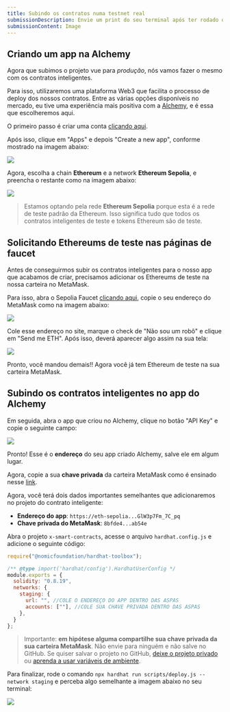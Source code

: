 ```yaml
---
title: Subindo os contratos numa testnet real
submissionDescription: Envie um print do seu terminal após ter rodado o comando `npx hardhat run scripts/deploy.js --network staging`.
submissionContent: Image
---
```


## Criando um app na Alchemy

Agora que subimos o projeto vue para _produção_, nós vamos fazer o mesmo com os contratos inteligentes.

Para isso, utilizaremos uma plataforma Web3 que facilita o processo de deploy dos nossos contratos. Entre as várias opções disponíveis no mercado, eu tive uma experiência mais positiva com a [Alchemy](https://www.alchemy.com/?utm_source=menthor.io), e é essa que escolheremos aqui.

O primeiro passo é criar uma conta [clicando aqui](https://auth.alchemy.com/signup?redirectUrl=https%3A%2F%2Fdashboard.alchemy.com%2Fsignup%2F%3Freferrer_origin%3Dhttps%3A%2F%2Fwww.menthor.io%2F).

Após isso, clique em "Apps" e depois "Create a new app", conforme mostrado na imagem abaixo:

![](https://raw.githubusercontent.com/menthorlabs/courses/main/images/2023-09-07-23-23-03.png)

Agora, escolha a chain **Ethereum** e a network **Ethereum Sepolia**, e preencha o restante como na imagem abaixo:

![](https://raw.githubusercontent.com/menthorlabs/courses/main/images/2023-09-07-23-24-27.png)

> Estamos optando pela rede **Ethereum Sepolia** porque esta é a rede de teste padrão da Ethereum. Isso significa tudo que todos os contratos inteligentes de teste e tokens Ethereum são de teste.

## Solicitando Ethereums de teste nas páginas de faucet

Antes de conseguirmos subir os contratos inteligentes para o nosso app que acabamos de criar, precisamos adicionar os Ethereums de teste na nossa carteira no MetaMask.

Para isso, abra o Sepolia Faucet [clicando aqui](https://sepoliafaucet.com/?utm_source=menthor.io), copie o seu endereço do MetaMask como na imagem abaixo:

![](https://raw.githubusercontent.com/menthorlabs/courses/main/images/2023-09-07-23-32-25.png)

Cole esse endereço no site, marque o check de "Não sou um robô" e clique em "Send me ETH". Após isso, deverá aparecer algo assim na sua tela:

![](https://raw.githubusercontent.com/menthorlabs/courses/main/images/2023-09-07-23-33-42.png)

Pronto, você mandou demais!! Agora você já tem Ethereum de teste na sua carteira MetaMask.

## Subindo os contratos inteligentes no app do Alchemy

Em seguida, abra o app que criou no Alchemy, clique no botão "API Key" e copie o seguinte campo:

![](https://raw.githubusercontent.com/menthorlabs/courses/main/images/2023-09-07-23-40-24.png)

Pronto! Esse é o **endereço** do seu app criado Alchemy, salve ele em algum lugar.

Agora, copie a sua **chave privada** da carteira MetaMask como é ensinado nesse [link](https://support.metamask.io/hc/en-us/articles/360015289632-How-to-export-an-account-s-private-key?utm_source=menthor.io).

Agora, você terá dois dados importantes semelhantes que adicionaremos no projeto do contrato inteligente:

- **Endereço do app**: `https://eth-sepolia...GlW3p7Fm_7C_pq`
- **Chave privada do MetaMask**: `8bfde4...ab54e`

Abra o projeto `x-smart-contracts`, acesse o arquivo `hardhat.config.js` e adicione o seguinte código:

```js [hardhat.config.js] {6-11}
require("@nomicfoundation/hardhat-toolbox");

/** @type import('hardhat/config').HardhatUserConfig */
module.exports = {
  solidity: "0.8.19",
  networks: {
    staging: {
      url: "", //COLE O ENDEREÇO DO APP DENTRO DAS ASPAS
      accounts: [""], //COLE SUA CHAVE PRIVADA DENTRO DAS ASPAS
    },
  }
};
```

> Importante: **em hipótese alguma compartilhe sua chave privada da sua carteira MetaMask**. Não envie para ninguém e não salve no GitHub. Se quiser salvar o projeto no GitHub, [deixe o projeto privado](https://docs.github.com/pt/issues/organizing-your-work-with-project-boards/managing-project-boards/changing-project-board-visibility?utm_source=menthor.io) ou [aprenda a usar variáveis de ambiente](https://www.youtube.com/watch?v=oO3oKcGx6l4).

Para finalizar, rode o comando `npx hardhat run scripts/deploy.js --network staging` e perceba algo semelhante a imagem abaixo no seu terminal:

![](https://raw.githubusercontent.com/menthorlabs/courses/main/images/2023-09-07-23-56-14.png)

